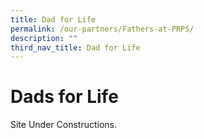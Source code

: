 ```yaml
---
title: Dad for Life
permalink: /our-partners/Fathers-at-PRPS/
description: ""
third_nav_title: Dad for Life
---
```

# **Dads for Life**



Site Under Constructions.
